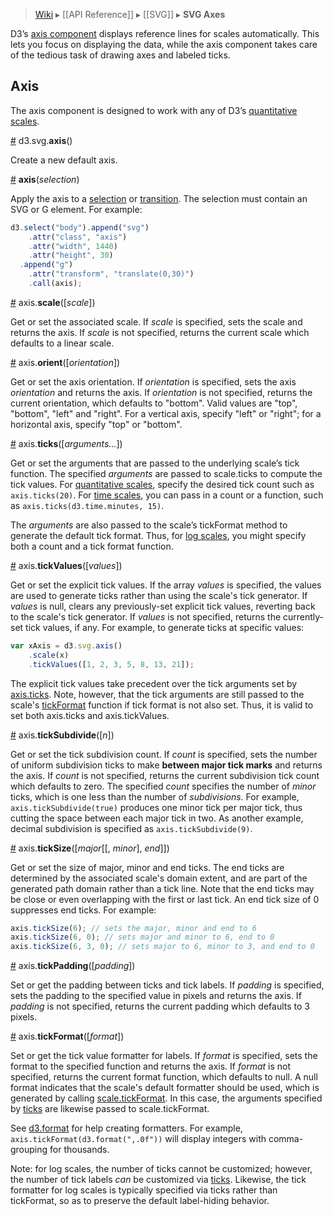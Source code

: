 > [Wiki](Home) ▸ [[API Reference]] ▸ [[SVG]] ▸ **SVG Axes**

D3’s [axis component](http://bl.ocks.org/1166403) displays reference lines for scales automatically. This lets you focus on displaying the data, while the axis component takes care of the tedious task of drawing axes and labeled ticks.

## Axis

The axis component is designed to work with any of D3’s [quantitative scales](Quantitative-Scales).

<a name="axis" href="SVG-Axes#wiki-axis">#</a> d3.svg.**axis**()

Create a new default axis.

<a name="_axis" href="SVG-Axes#wiki-_axis">#</a> **axis**(*selection*)

Apply the axis to a [selection](Selections) or [transition](Transitions). The selection must contain an SVG or G element. For example:

```js
d3.select("body").append("svg")
    .attr("class", "axis")
    .attr("width", 1440)
    .attr("height", 30)
  .append("g")
    .attr("transform", "translate(0,30)")
    .call(axis);
```

<a name="scale" href="#wiki-scale">#</a> axis.**scale**([*scale*])

Get or set the associated scale. If *scale* is specified, sets the scale and returns the axis. If *scale* is not specified, returns the current scale which defaults to a linear scale.

<a name="orient" href="#wiki-orient">#</a> axis.**orient**([*orientation*])

Get or set the axis orientation. If *orientation* is specified, sets the axis *orientation* and returns the axis. If *orientation* is not specified, returns the current orientation, which defaults to "bottom". Valid values are "top", "bottom", "left" and "right". For a vertical axis, specify "left" or "right"; for a horizontal axis, specify "top" or "bottom".

<a name="ticks" href="#wiki-ticks">#</a> axis.**ticks**([*arguments…*])

Get or set the arguments that are passed to the underlying scale’s tick function. The specified *arguments* are passed to scale.ticks to compute the tick values. For [quantitative scales](Quantitative-Scales#wiki-linear_ticks), specify the desired tick count such as `axis.ticks(20)`. For [time scales](Time-Scales#wiki-ticks), you can pass in a count or a function, such as `axis.ticks(d3.time.minutes, 15)`.

The *arguments* are also passed to the scale’s tickFormat method to generate the default tick format. Thus, for [log scales](Quantitative-Scales#wiki-log_tickFormat), you might specify both a count and a tick format function.

<a name="tickValues" href="#wiki-tickValues">#</a> axis.**tickValues**([*values*])

Get or set the explicit tick values. If the array *values* is specified, the values are used to generate ticks rather than using the scale's tick generator. If *values* is null, clears any previously-set explicit tick values, reverting back to the scale's tick generator. If *values* is not specified, returns the currently-set tick values, if any. For example, to generate ticks at specific values:

```js
var xAxis = d3.svg.axis()
    .scale(x)
    .tickValues([1, 2, 3, 5, 8, 13, 21]);
```

The explicit tick values take precedent over the tick arguments set by [axis.ticks](#axis_ticks). Note, however, that the tick arguments are still passed to the scale's [tickFormat](Quantitative-Scales#wiki-linear_tickFormat) function if tick format is not also set. Thus, it is valid to set both axis.ticks and axis.tickValues.

<a name="tickSubdivide" href="#wiki-tickSubdivide">#</a> axis.**tickSubdivide**([*n*])

Get or set the tick subdivision count. If *count* is specified, sets the number of uniform subdivision ticks to make **between major tick marks** and returns the axis. If *count* is not specified, returns the current subdivision tick count which defaults to zero. The specified *count* specifies the number of _minor_ ticks, which is one less than the number of _subdivisions_. For example, `axis.tickSubdivide(true)` produces one minor tick per major tick, thus cutting the space between each major tick in two. As another example, decimal subdivision is specified as `axis.tickSubdivide(9)`.

<a name="tickSize" href="#wiki-tickSize">#</a> axis.**tickSize**([*major*[​[, *minor*], *end*]])

Get or set the size of major, minor and end ticks. The end ticks are determined by the associated scale's domain extent, and are part of the generated path domain rather than a tick line. Note that the end ticks may be close or even overlapping with the first or last tick. An end tick size of 0 suppresses end ticks. For example:

```js
axis.tickSize(6); // sets the major, minor and end to 6 
axis.tickSize(6, 0); // sets major and minor to 6, end to 0
axis.tickSize(6, 3, 0); // sets major to 6, minor to 3, and end to 0
```

<a name="tickPadding" href="#wiki-tickPadding">#</a> axis.**tickPadding**([*padding*])

Set or get the padding between ticks and tick labels. If *padding* is specified, sets the padding to the specified value in pixels and returns the axis. If *padding* is not specified, returns the current padding which defaults to 3 pixels.

<a name="tickFormat" href="#wiki-tickFormat">#</a> axis.**tickFormat**([*format*])

Set or get the tick value formatter for labels. If *format* is specified, sets the format to the specified function and returns the axis. If *format* is not specified, returns the current format function, which defaults to null. A null format indicates that the scale's default formatter should be used, which is generated by calling [scale.tickFormat](Quantitative-Scales#wiki-linear_tickFormat). In this case, the arguments specified by [ticks](#wiki-ticks) are likewise passed to scale.tickFormat. 

See [d3.format](Formatting#wiki-d3_format) for help creating formatters. For example, `axis.tickFormat(d3.format(",.0f"))` will display integers with comma-grouping for thousands.

Note: for log scales, the number of ticks cannot be customized; however, the number of tick labels *can* be customized via [ticks](#wiki-ticks). Likewise, the tick formatter for log scales is typically specified via ticks rather than tickFormat, so as to preserve the default label-hiding behavior.